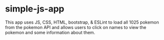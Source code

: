 # simple-js-app

 This app uses JS, CSS, HTML, bootstrap, & ESLint to load all 1025 pokemon from the pokemon API and allows users to click on names to view the pokemon and some information about them.
